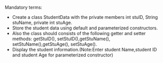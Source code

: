 Mandatory terms:

- Create a class StudentData with the private members int stuID, String stuName, private int stuAge.
- Store the student data using default and parameterized constructors. 
- Also the class should consists of the following getter and setter methods: getStuID(), setStuID(),getStuName(), setStuName(),getStuAge(), setStuAge(). 
- Display the student information.(Note:Enter student Name,student ID and student Age for parameterized constructor)